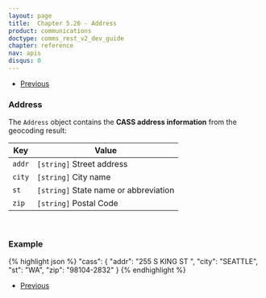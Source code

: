 ```yaml
---
layout: page
title:  Chapter 5.26 - Address
product: communications
doctype: comms_rest_v2_dev_guide
chapter: reference
nav: apis
disqus: 0
---
```


<ul class="pager">
  <li class="previous"><a href="/communications/dev-guide_rest_v2/reference/geocode-result/"><i class="glyphicon glyphicon-chevron-left"></i>Previous</a></li>
</ul>

<h3>Address</h3>

The <code>Address</code> object contains the <b>CASS address information</b> from the geocoding result:

<div class="mobile-table">
  <table class="styled-table">
    <thead>
      <tr>
        <th>Key</th>
        <th>Value</th>
      </tr>
    </thead>
    <tbody>
      <tr>
            <td><code>addr</code></td>
            <td><code>[string]</code> Street address</td>
        </tr>
        <tr>
            <td><code>city</code></td>
            <td><code>[string]</code> City name</td>
        </tr>
        <tr>
            <td><code>st</code></td>
            <td><code>[string]</code> State name or abbreviation</td>
        </tr>
        <tr>
            <td><code>zip</code></td>
            <td><code>[string]</code> Postal Code</td>
        </tr>
    </tbody>
  </table>
<div>
<br>

<h3>Example</h3>

{% highlight json %}
"cass": {
  "addr": "255 S KING ST ",
  "city": "SEATTLE",
  "st": "WA",
  "zip": "98104-2832"
}
{% endhighlight %}

<ul class="pager">
  <li class="previous"><a href="/communications/dev-guide_rest_v2/reference/geocode-result/"><i class="glyphicon glyphicon-chevron-left"></i>Previous</a></li>
</ul>